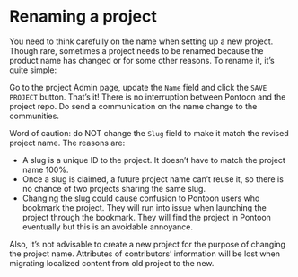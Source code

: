 # Renaming a project

You need to think carefully on the name when setting up a new project. Though rare, sometimes a project needs to be renamed because the product name has changed or for some other reasons. To rename it, it’s quite simple:

Go to the project Admin page, update the `Name` field and click the `SAVE PROJECT` button. That’s it! There is no interruption between Pontoon and the project repo. Do send a communication on the name change to the communities.

Word of caution: do NOT change the `Slug` field to make it match the revised project name. The reasons are:
* A slug is a unique ID to the project. It doesn’t have to match the project name 100%.
* Once a slug is claimed, a future project name can’t reuse it, so there is no chance of two projects sharing the same slug.
* Changing the slug could cause confusion to Pontoon users who bookmark the project. They will run into issue when launching the project through the bookmark. They will find the project in Pontoon eventually but this is an avoidable annoyance.

Also, it’s not advisable to create a new project for the purpose of changing the project name. Attributes of contributors’ information will be lost when migrating localized content from old project to the new.
